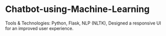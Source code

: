 # Chatbot-using-Machine-Learning
Tools &amp; Technologies: Python, Flask, NLP (NLTK),  Designed a responsive UI for an improved user experience.
